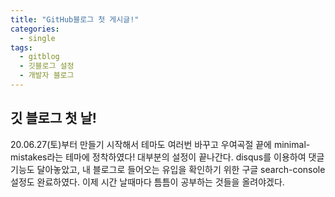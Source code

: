 ```yaml
---
title: "GitHub블로그 첫 게시글!"
categories:
  - single
tags:
  - gitblog
  - 깃블로그 설정
  - 개발자 블로그
---
```


## 깃 블로그 첫 날!
20.06.27(토)부터 만들기 시작해서 테마도 여러번 바꾸고 우여곡절 끝에 minimal-mistakes라는 테마에 정착하였다!
대부분의 설정이 끝나간다. disqus를 이용하여 댓글기능도 달아놓았고, 내 블로그로 들어오는 유입을 확인하기 위한 구글 search-console 설정도 완료하였다. 이제 시간 날때마다 틈틈이 공부하는 것들을 올려야겠다.
